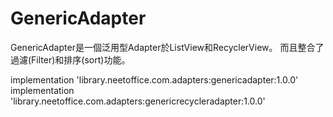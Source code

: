 # GenericAdapter
GenericAdapter是一個泛用型Adapter於ListView和RecyclerView。
而且整合了過濾(Filter)和排序(sort)功能。

implementation 'library.neetoffice.com.adapters:genericadapter:1.0.0'<br/>
implementation 'library.neetoffice.com.adapters:genericrecycleradapter:1.0.0'

